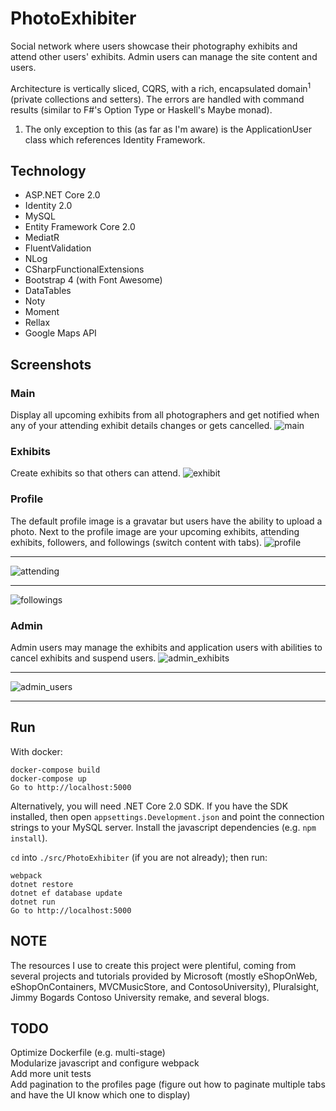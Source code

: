 # PhotoExhibiter

Social network where users showcase their photography exhibits and attend other
users' exhibits. Admin users can manage the site content and users.

Architecture is vertically sliced, CQRS, with a rich, encapsulated
domain<sup>1</sup> (private collections and setters). The errors are handled
with command results (similar to F#'s Option Type or Haskell's Maybe monad).

1. The only exception to this (as far as I'm aware) is the ApplicationUser
   class which references Identity Framework.

Technology
----------
* ASP.NET Core 2.0
* Identity 2.0
* MySQL
* Entity Framework Core 2.0 
* MediatR
* FluentValidation
* NLog
* CSharpFunctionalExtensions
* Bootstrap 4 (with Font Awesome)
* DataTables
* Noty
* Moment
* Rellax
* Google Maps API

Screenshots
---
### Main  
Display all upcoming exhibits from all photographers and get notified when any
of your attending exhibit details changes or gets cancelled.
![main](/screenshots/main.png?raw=true "Main")
### Exhibits
Create exhibits so that others can attend.
![exhibit](/screenshots/exhibit.png?raw=true "Exhibit")
### Profile
The default profile image is a gravatar but users have the ability to upload
a photo. Next to the profile image are your upcoming exhibits, attending
exhibits, followers, and followings (switch content with tabs).
![profile](/screenshots/profile.png?raw=true "Profile")
****
![attending](/screenshots/attending.png?raw=true "Attending")
****
![followings](/screenshots/followings.png?raw=true "Followers")

### Admin 
Admin users may manage the exhibits and application users with abilities to cancel exhibits and suspend users.
![admin_exhibits](/screenshots/manage_exhibits.png?raw=true "Admin")
***
![admin_users](/screenshots/manage_users.png?raw=true "AdminUsers")
***

Run
---

With docker:
```
docker-compose build
docker-compose up
Go to http://localhost:5000
```
Alternatively, you will need .NET Core 2.0 SDK. If you have the SDK installed,
then open `appsettings.Development.json` and point the connection strings to
your MySQL server. Install the javascript dependencies (e.g.
`npm install`).

`cd` into `./src/PhotoExhibiter` (if you are not already); then run:
```
webpack
dotnet restore
dotnet ef database update 
dotnet run
Go to http://localhost:5000
```
NOTE
----

The resources I use to create this project were plentiful, coming from several
projects and tutorials provided by Microsoft (mostly eShopOnWeb,
eShopOnContainers, MVCMusicStore, and ContosoUniversity), Pluralsight, Jimmy
Bogards Contoso University remake, and several blogs.

TODO
----
Optimize Dockerfile (e.g. multi-stage)   
Modularize javascript and configure webpack  
Add more unit tests  
Add pagination to the profiles page (figure out how to paginate multiple tabs
and have the UI know which one to display)
